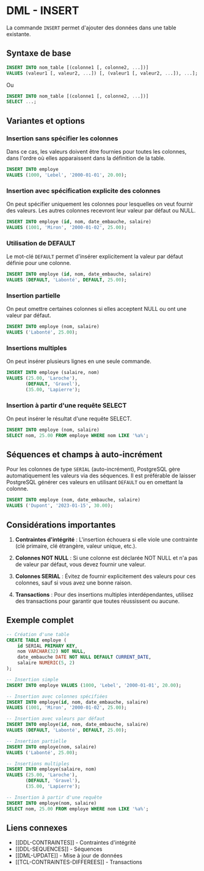 # DML - INSERT

La commande `INSERT` permet d'ajouter des données dans une table existante.

## Syntaxe de base

```sql
INSERT INTO nom_table [(colonne1 [, colonne2, ...])]
VALUES (valeur1 [, valeur2, ...]) [, (valeur1 [, valeur2, ...]), ...];
```

Ou

```sql
INSERT INTO nom_table [(colonne1 [, colonne2, ...])]
SELECT ...;
```

## Variantes et options

### Insertion sans spécifier les colonnes

Dans ce cas, les valeurs doivent être fournies pour toutes les colonnes, dans l'ordre où elles apparaissent dans la définition de la table.

```sql
INSERT INTO employe 
VALUES (1000, 'Lebel', '2000-01-01', 20.00);
```

### Insertion avec spécification explicite des colonnes

On peut spécifier uniquement les colonnes pour lesquelles on veut fournir des valeurs. Les autres colonnes recevront leur valeur par défaut ou NULL.

```sql
INSERT INTO employe (id, nom, date_embauche, salaire)
VALUES (1001, 'Miron', '2000-01-02', 25.00);
```

### Utilisation de DEFAULT

Le mot-clé `DEFAULT` permet d'insérer explicitement la valeur par défaut définie pour une colonne.

```sql
INSERT INTO employe (id, nom, date_embauche, salaire)
VALUES (DEFAULT, 'Labonté', DEFAULT, 25.00);
```

### Insertion partielle

On peut omettre certaines colonnes si elles acceptent NULL ou ont une valeur par défaut.

```sql
INSERT INTO employe (nom, salaire)
VALUES ('Labonté', 25.00);
```

### Insertions multiples

On peut insérer plusieurs lignes en une seule commande.

```sql
INSERT INTO employe (salaire, nom)
VALUES (25.00, 'Laroche'),
       (DEFAULT, 'Gravel'),
       (35.00, 'Lapierre');
```

### Insertion à partir d'une requête SELECT

On peut insérer le résultat d'une requête SELECT.

```sql
INSERT INTO employe (nom, salaire)
SELECT nom, 25.00 FROM employe WHERE nom LIKE '%a%';
```

## Séquences et champs à auto-incrément

Pour les colonnes de type `SERIAL` (auto-incrément), PostgreSQL gère automatiquement les valeurs via des séquences. Il est préférable de laisser PostgreSQL générer ces valeurs en utilisant `DEFAULT` ou en omettant la colonne.

```sql
INSERT INTO employe (nom, date_embauche, salaire)
VALUES ('Dupont', '2023-01-15', 30.00);
```

## Considérations importantes

1. **Contraintes d'intégrité** : L'insertion échouera si elle viole une contrainte (clé primaire, clé étrangère, valeur unique, etc.).

2. **Colonnes NOT NULL** : Si une colonne est déclarée NOT NULL et n'a pas de valeur par défaut, vous devez fournir une valeur.

3. **Colonnes SERIAL** : Évitez de fournir explicitement des valeurs pour ces colonnes, sauf si vous avez une bonne raison.

4. **Transactions** : Pour des insertions multiples interdépendantes, utilisez des transactions pour garantir que toutes réussissent ou aucune.

## Exemple complet

```sql
-- Création d'une table
CREATE TABLE employe (
    id SERIAL PRIMARY KEY,
    nom VARCHAR(32) NOT NULL,
    date_embauche DATE NOT NULL DEFAULT CURRENT_DATE,
    salaire NUMERIC(5, 2)
);

-- Insertion simple
INSERT INTO employe VALUES (1000, 'Lebel', '2000-01-01', 20.00);

-- Insertion avec colonnes spécifiées
INSERT INTO employe(id, nom, date_embauche, salaire)
VALUES (1001, 'Miron', '2000-01-02', 25.00);

-- Insertion avec valeurs par défaut
INSERT INTO employe(id, nom, date_embauche, salaire)
VALUES (DEFAULT, 'Labonté', DEFAULT, 25.00);

-- Insertion partielle
INSERT INTO employe(nom, salaire)
VALUES ('Labonté', 25.00);

-- Insertions multiples
INSERT INTO employe(salaire, nom)
VALUES (25.00, 'Laroche'),
       (DEFAULT, 'Gravel'),
       (35.00, 'Lapierre');

-- Insertion à partir d'une requête
INSERT INTO employe(nom, salaire)
SELECT nom, 25.00 FROM employe WHERE nom LIKE '%a%';
```

## Liens connexes
- [[DDL-CONTRAINTES]] - Contraintes d'intégrité
- [[DDL-SEQUENCES]] - Séquences
- [[DML-UPDATE]] - Mise à jour de données
- [[TCL-CONTRAINTES-DIFFEREES]] - Transactions